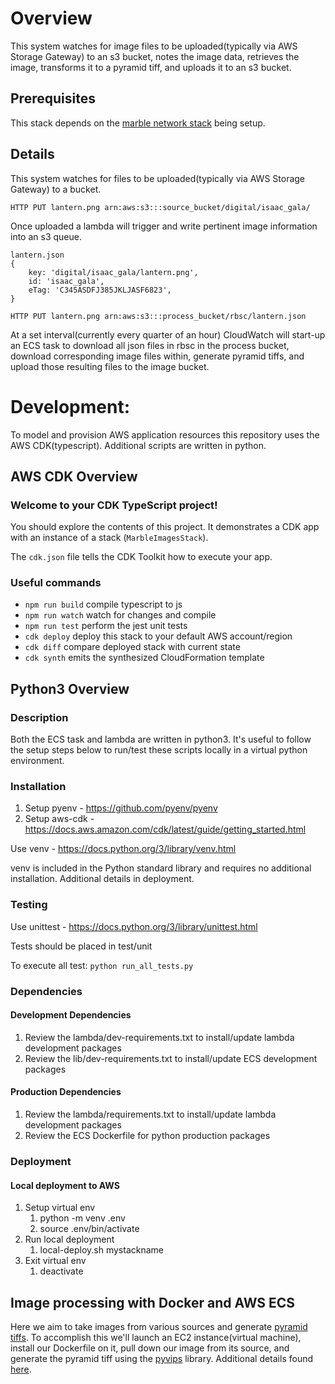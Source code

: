# Overview
This system watches for image files to be uploaded(typically via AWS Storage Gateway) to an s3 bucket, notes the image data, retrieves the image, transforms it to a pyramid tiff, and uploads it to an s3 bucket.

## Prerequisites
This stack depends on the [marble network stack](https://github.com/ndlib/marble-blueprints/blob/master/docs/shared-infrastructure.md) being setup.

## Details
This system watches for files to be uploaded(typically via AWS Storage Gateway) to a bucket.
```
HTTP PUT lantern.png arn:aws:s3:::source_bucket/digital/isaac_gala/
```
Once uploaded a lambda will trigger and write pertinent image information into an s3 queue.
```
lantern.json
{
    key: 'digital/isaac_gala/lantern.png',
    id: 'isaac_gala',
    eTag: 'C345ASDFJ385JKLJASF6823',
}

HTTP PUT lantern.png arn:aws:s3:::process_bucket/rbsc/lantern.json
```
At a set interval(currently every quarter of an hour) CloudWatch will start-up an ECS task to download all json files in rbsc in the process bucket, download corresponding image files within, generate pyramid tiffs, and upload those resulting files to the image bucket.

# Development:
To model and provision AWS application resources this repository uses the AWS CDK(typescript). Additional scripts are written in python.

## AWS CDK Overview
### Welcome to your CDK TypeScript project!
You should explore the contents of this project. It demonstrates a CDK app with an instance of a stack (`MarbleImagesStack`).

The `cdk.json` file tells the CDK Toolkit how to execute your app.

### Useful commands

 * `npm run build`   compile typescript to js
 * `npm run watch`   watch for changes and compile
 * `npm run test`    perform the jest unit tests
 * `cdk deploy`      deploy this stack to your default AWS account/region
 * `cdk diff`        compare deployed stack with current state
 * `cdk synth`       emits the synthesized CloudFormation template


## Python3 Overview
### Description
Both the ECS task and lambda are written in python3. It's useful to follow the setup steps below to run/test these scripts locally in a virtual python environment.

### Installation
1. Setup pyenv - https://github.com/pyenv/pyenv
2. Setup aws-cdk - https://docs.aws.amazon.com/cdk/latest/guide/getting_started.html

Use venv - https://docs.python.org/3/library/venv.html

venv is included in the Python standard library and requires no additional installation. Additional details in deployment.

### Testing
Use unittest - https://docs.python.org/3/library/unittest.html

Tests should be placed in test/unit

To execute all test: `python run_all_tests.py`
### Dependencies
#### Development Dependencies
1. Review the lambda/dev-requirements.txt to install/update lambda development packages
2. Review the lib/dev-requirements.txt to install/update ECS development packages
#### Production Dependencies
1. Review the lambda/requirements.txt to install/update lambda development packages
2. Review the ECS Dockerfile for python production packages
### Deployment
#### Local deployment to AWS
1. Setup virtual env
    1. python -m venv .env
    2. source .env/bin/activate
2. Run local deployment
    1. local-deploy.sh mystackname
3. Exit virtual env
    1. deactivate

## Image processing with Docker and AWS ECS
Here we aim to take images from various sources and generate [pyramid tiffs](https://iipimage.sourceforge.io/documentation/images/). To accomplish this we'll launch an EC2 instance(virtual machine), install our Dockerfile on it, pull down our image from its source, and generate the pyramid tiff using the [pyvips](https://pypi.org/project/pyvips/) library. Additional details found [here](docker/README.md).
